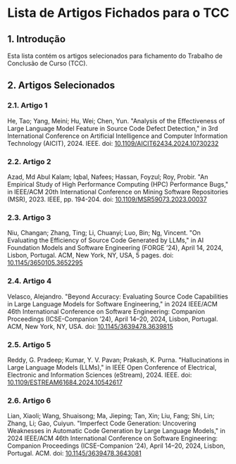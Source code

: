# Lista de Artigos Fichados para o TCC

## 1. Introdução
Esta lista contém os artigos selecionados para fichamento do Trabalho de Conclusão de Curso (TCC).

## 2. Artigos Selecionados

### 2.1. Artigo 1
He, Tao; Yang, Meini; Hu, Wei; Chen, Yun. "Analysis of the Effectiveness of Large Language Model Feature in Source Code Defect Detection," in 3rd International Conference on Artificial Intelligence and Computer Information Technology (AICIT), 2024. IEEE. doi: [10.1109/AICIT62434.2024.10730232](https://doi.org/10.1109/AICIT62434.2024.10730232)

### 2.2. Artigo 2
Azad, Md Abul Kalam; Iqbal, Nafees; Hassan, Foyzul; Roy, Probir. "An Empirical Study of High Performance Computing (HPC) Performance Bugs," in IEEE/ACM 20th International Conference on Mining Software Repositories (MSR), 2023. IEEE, pp. 194-204. doi: [10.1109/MSR59073.2023.00037](https://doi.org/10.1109/MSR59073.2023.00037)

### 2.3. Artigo 3
Niu, Changan; Zhang, Ting; Li, Chuanyi; Luo, Bin; Ng, Vincent. "On Evaluating the Efficiency of Source Code Generated by LLMs," in AI Foundation Models and Software Engineering (FORGE ’24), April 14, 2024, Lisbon, Portugal. ACM, New York, NY, USA, 5 pages. doi: [10.1145/3650105.3652295](https://doi.org/10.1145/3650105.3652295)

### 2.4. Artigo 4
Velasco, Alejandro. "Beyond Accuracy: Evaluating Source Code Capabilities in Large Language Models for Software Engineering," in 2024 IEEE/ACM 46th International Conference on Software Engineering: Companion Proceedings (ICSE-Companion ’24), April 14–20, 2024, Lisbon, Portugal. ACM, New York, NY, USA. doi: [10.1145/3639478.3639815](https://doi.org/10.1145/3639478.3639815)

### 2.5. Artigo 5
Reddy, G. Pradeep; Kumar, Y. V. Pavan; Prakash, K. Purna. "Hallucinations in Large Language Models (LLMs)," in IEEE Open Conference of Electrical, Electronic and Information Sciences (eStream), 2024. IEEE. doi: [10.1109/ESTREAM61684.2024.10542617](https://doi.org/10.1109/ESTREAM61684.2024.10542617)

### 2.6. Artigo 6
Lian, Xiaoli; Wang, Shuaisong; Ma, Jieping; Tan, Xin; Liu, Fang; Shi, Lin; Zhang, Li; Gao, Cuiyun. "Imperfect Code Generation: Uncovering Weaknesses in Automatic Code Generation by Large Language Models," in 2024 IEEE/ACM 46th International Conference on Software Engineering: Companion Proceedings (ICSE-Companion ’24), April 14–20, 2024, Lisbon, Portugal. ACM. doi:  [10.1145/3639478.3643081](https://doi.org/10.1145/3639478.3643081)



